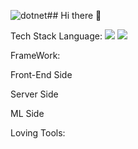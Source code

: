 ![dotnet](https://github.com/user-attachments/assets/2a8a00d0-9e9a-4256-8e96-cc940c70b407)## Hi there 👋

Tech Stack
Language:  <img src="https://img.shields.io/badge/Java-007396?style=flat&logo=OpenJDK&logoColor=white"/>
<img src="https://img.shields.io/badge/Java-007396?style=flat&logo=OpenJDK&logoColor=white"/>  

FrameWork:
     
Front-End Side
  
Server Side
    
ML Side
 

Loving Tools:
       
